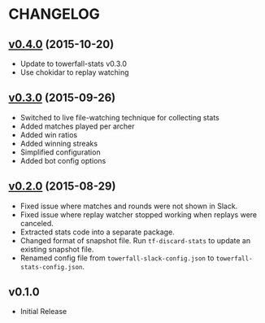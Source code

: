 CHANGELOG
=========

## [v0.4.0](https://github.com/zpchavez/towerfall-slack/compare/v0.3.0...v0.4.0) (2015-10-20)
* Update to towerfall-stats v0.3.0
* Use chokidar to replay watching

## [v0.3.0](https://github.com/zpchavez/towerfall-slack/compare/v0.2.0...v0.3.0) (2015-09-26)

* Switched to live file-watching technique for collecting stats
* Added matches played per archer
* Added win ratios
* Added winning streaks
* Simplified configuration
* Added bot config options

## [v0.2.0](https://github.com/zpchavez/towerfall-slack/compare/v0.1.0...v0.2.0) (2015-08-29)

* Fixed issue where matches and rounds were not shown in Slack.
* Fixed issue where replay watcher stopped working when replays were canceled.
* Extracted stats code into a separate package.
* Changed format of snapshot file. Run `tf-discard-stats` to update an existing snapshot file.
* Renamed config file from `towerfall-slack-config.json` to `towerfall-stats-config.json`.

## v0.1.0

* Initial Release
